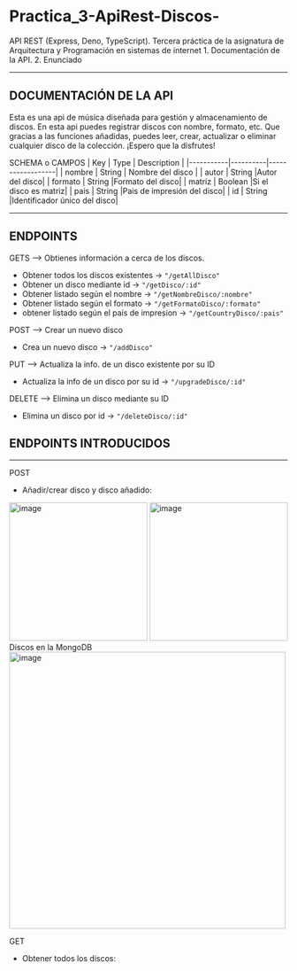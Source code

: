 # Practica_3-ApiRest-Discos-
API REST (Express, Deno, TypeScript).  Tercera práctica de la asignatura de Arquitectura y Programación en sistemas de internet
      1. Documentación de la API.
      2. Enunciado 
____________________________________________________________
DOCUMENTACIÓN DE LA API
------------------------------------------------------------
Esta es una api de música diseñada para gestión y almacenamiento de discos. En esta api puedes registrar discos con nombre, formato, 
etc. Que gracias a las funciones añadidas, puedes leer, crear, actualizar o eliminar cualquier disco de la colección.
¡Espero que la disfrutes!

SCHEMA o CAMPOS
|    Key    |    Type  |    Description   |
|-----------|----------|------------------|
|   nombre  |  String  | Nombre del disco |
|   autor   |  String  |Autor del disco|
|  formato  |  String  |Formato del disco|
|  matriz   |  Boolean |Si el disco es matriz|
|    pais   |  String  |Pais de impresión del disco|
|    id     |  String  |Identificador único del disco|
_____________________________________________________________
## ENDPOINTS
GETS --> Obtienes información a cerca de los discos.
- Obtener todos los discos existentes -> ``` "/getAllDisco" ```
- Obtener un disco mediante id -> ``` "/getDisco/:id" ```
- Obtener listado según el nombre -> ``` "/getNombreDisco/:nombre" ```
- Obtener listado según el formato -> ``` "/getFormatoDisco/:formato" ```
- obtener listado según el país de impresion -> ``` "/getCountryDisco/:pais" ```

POST --> Crear un nuevo disco
- Crea un nuevo disco -> ``` "/addDisco" ```

PUT --> Actualiza la info. de un disco existente por su ID
- Actualiza la info de un disco por su id -> ``` "/upgradeDisco/:id" ```

DELETE --> Elimina un disco mediante su ID
- Elimina un disco por id -> ``` "/deleteDisco/:id" ```

## ENDPOINTS INTRODUCIDOS
----------------------------------------------------------
POST
- Añadir/crear disco y disco añadido:
<img width="250" alt="image" src="https://github.com/pbloGlez/Practica_3/assets/113451860/9ce96ec7-3416-421b-98d3-09de46e11479">
<img width="250" alt="image" src="https://github.com/pbloGlez/Practica_3/assets/113451860/4ea176bc-b472-4d6b-b625-2f593ddddbd9">
Discos en la MongoDB
<img width="500" alt="image" src="https://github.com/pbloGlez/Practica_3/assets/113451860/0a5d8faf-2c27-44f3-8140-19251799d4c6">

GET
- Obtener todos los discos:
  

      
      








